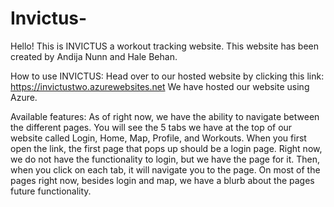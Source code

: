 # Invictus-

Hello! This is INVICTUS a workout tracking website. This website has been created by Andija Nunn and Hale Behan. 

How to use INVICTUS: 
    Head over to our hosted website by clicking this link: https://invictustwo.azurewebsites.net 
                We have hosted our website using Azure. 

Available features: 
    As of right now, we have the ability to navigate between the different pages. You will see the 5 tabs we have at the top of our website called Login, Home, Map, Profile, and Workouts. When you first open the link, the first page that pops up should be a login page. Right now, we do not have the functionality to login, but we have the page for it. Then, when you click on each tab, it will navigate you to the page. On most of the pages right now, besides login and map, we have a blurb about the pages future functionality. 
